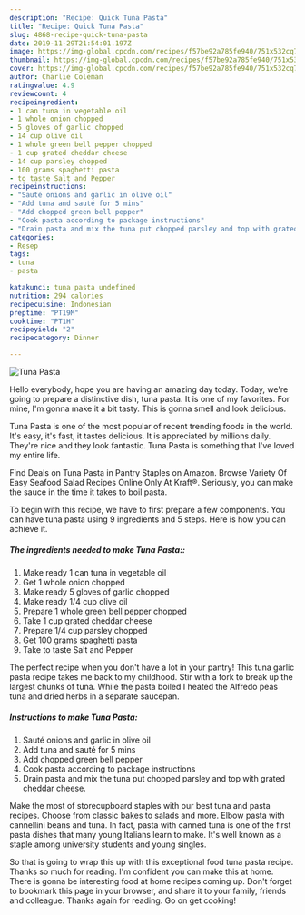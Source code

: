 ```yaml
---
description: "Recipe: Quick Tuna Pasta"
title: "Recipe: Quick Tuna Pasta"
slug: 4868-recipe-quick-tuna-pasta
date: 2019-11-29T21:54:01.197Z
image: https://img-global.cpcdn.com/recipes/f57be92a785fe940/751x532cq70/tuna-pasta-recipe-main-photo.jpg
thumbnail: https://img-global.cpcdn.com/recipes/f57be92a785fe940/751x532cq70/tuna-pasta-recipe-main-photo.jpg
cover: https://img-global.cpcdn.com/recipes/f57be92a785fe940/751x532cq70/tuna-pasta-recipe-main-photo.jpg
author: Charlie Coleman
ratingvalue: 4.9
reviewcount: 4
recipeingredient:
- 1 can tuna in vegetable oil
- 1 whole onion chopped
- 5 gloves of garlic chopped
- 14 cup olive oil
- 1 whole green bell pepper chopped
- 1 cup grated cheddar cheese
- 14 cup parsley chopped
- 100 grams spaghetti pasta
- to taste Salt and Pepper
recipeinstructions:
- "Sauté onions and garlic in olive oil"
- "Add tuna and sauté for 5 mins"
- "Add chopped green bell pepper"
- "Cook pasta according to package instructions"
- "Drain pasta and mix the tuna put chopped parsley and top with grated cheddar cheese."
categories:
- Resep
tags:
- tuna
- pasta

katakunci: tuna pasta undefined
nutrition: 294 calories
recipecuisine: Indonesian
preptime: "PT19M"
cooktime: "PT1H"
recipeyield: "2"
recipecategory: Dinner

---
```



![Tuna Pasta](https://img-global.cpcdn.com/recipes/f57be92a785fe940/751x532cq70/tuna-pasta-recipe-main-photo.jpg)

Hello everybody, hope you are having an amazing day today. Today, we're going to prepare a distinctive dish, tuna pasta. It is one of my favorites. For mine, I'm gonna make it a bit tasty. This is gonna smell and look delicious.

Tuna Pasta is one of the most popular of recent trending foods in the world. It's easy, it's fast, it tastes delicious. It is appreciated by millions daily. They're nice and they look fantastic. Tuna Pasta is something that I've loved my entire life.

Find Deals on Tuna Pasta in Pantry Staples on Amazon. Browse Variety Of Easy Seafood Salad Recipes Online Only At Kraft®. Seriously, you can make the sauce in the time it takes to boil pasta.


To begin with this recipe, we have to first prepare a few components. You can have tuna pasta using 9 ingredients and 5 steps. Here is how you can achieve it.

##### The ingredients needed to make Tuna Pasta::

1. Make ready 1 can tuna in vegetable oil
1. Get 1 whole onion chopped
1. Make ready 5 gloves of garlic chopped
1. Make ready 1/4 cup olive oil
1. Prepare 1 whole green bell pepper chopped
1. Take 1 cup grated cheddar cheese
1. Prepare 1/4 cup parsley chopped
1. Get 100 grams spaghetti pasta
1. Take to taste Salt and Pepper


The perfect recipe when you don&#39;t have a lot in your pantry! This tuna garlic pasta recipe takes me back to my childhood. Stir with a fork to break up the largest chunks of tuna. While the pasta boiled I heated the Alfredo peas tuna and dried herbs in a separate saucepan. 

##### Instructions to make Tuna Pasta:

1. Sauté onions and garlic in olive oil
1. Add tuna and sauté for 5 mins
1. Add chopped green bell pepper
1. Cook pasta according to package instructions
1. Drain pasta and mix the tuna put chopped parsley and top with grated cheddar cheese.


Make the most of storecupboard staples with our best tuna and pasta recipes. Choose from classic bakes to salads and more. Elbow pasta with cannellini beans and tuna. In fact, pasta with canned tuna is one of the first pasta dishes that many young Italians learn to make. It&#39;s well known as a staple among university students and young singles. 

So that is going to wrap this up with this exceptional food tuna pasta recipe. Thanks so much for reading. I'm confident you can make this at home. There is gonna be interesting food at home recipes coming up. Don't forget to bookmark this page in your browser, and share it to your family, friends and colleague. Thanks again for reading. Go on get cooking!
